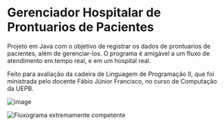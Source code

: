 # Gerenciador Hospitalar de Prontuarios de Pacientes

Projeto em Java com o objetivo de registrar os dados de prontuarios de pacientes, além de gerenciar-los.
O programa é amigável a um fluxo de atendimento em tempo real, e em um hospital real.

Feito para avaliação da cadeira de Linguagem de Programação II, que foi ministrada pelo docente Fábio Júnior Francisco, no curso de Computação da UEPB.

![image](https://user-images.githubusercontent.com/58227057/140577756-d70f683d-f921-4617-8872-1f7713bcf25b.png)


![Fluxograma extremamente competente](https://user-images.githubusercontent.com/58227057/140577056-7dadd2c8-6de1-494d-b2af-e892c007b37f.png)
